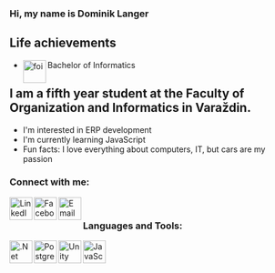 ### Hi, my name is Dominik Langer

## Life achievements

- Bachelor of Informatics [<img align="left" alt="foi" width="40px" src="https://projekti.hr/sites/default/files/2016-09/foi-logo.jpg"/>][foi] 

## I am a fifth year student at the Faculty of Organization and Informatics in Varaždin.
- I'm interested in ERP development
- I'm currently learning JavaScript
- Fun facts: I love everything about computers, IT, but cars are my passion

### Connect with me:
[<img align="left" alt="LinkedIn" width="40px" src="https://image.flaticon.com/icons/png/512/174/174857.png"/>][linkedin]
[<img align="left" alt="Facebook" width="40px" src="https://cdn3.iconfinder.com/data/icons/capsocial-round/500/facebook-512.png"/>][facebook]
[<img align="left" alt="Email" width="40px" src="https://encrypted-tbn0.gstatic.com/images?q=tbn:ANd9GcT4b6ReRuXbjvhB06vVFhcH3DdEbABaJGdVXA&usqp=CAU"/>][email]

<br />

### Languages and Tools:

[<img align="left" alt=".Net" width="40px" src="https://cdn.iconscout.com/icon/free/png-512/microsoft-dot-net-1-1175179.png"/>][.net]
[<img align="left" alt="PostgreSQL" width="40px" src="https://cdn.iconscout.com/icon/free/png-512/postgresql-11-1175122.png"/>][postgresql]
[<img align="left" alt="Unity" width="40px" src="https://cdn4.iconfinder.com/data/icons/logos-brands-5/24/unity-512.png"/>][Unity]
[<img align="left" alt="JavaScript" width="40px" src="https://cdn.iconscout.com/icon/free/png-256/javascript-2752148-2284965.png"/>][JavaScript]

<br />
<br />

[linkedin]: https://linkedin.com/in/dominik-langer-a166a8206
[facebook]: https://www.facebook.com/profile.php?id=100000284663151
[email]: langer.dominik96@gmail.com
[.net]: https://github.com/dlanger96/Active-Car-Warehouse
[postgresql]: https://github.com/dlanger96/Active-Car-Warehouse
[Unity]: https://github.com/dlanger96/Karting-ML-Agents
[JavaScript]: https://github.com/dlanger96/JavaScript
[foi]: https://www.foi.unizg.hr/en